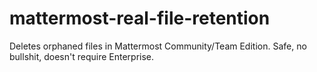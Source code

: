 # mattermost-real-file-retention
Deletes orphaned files in Mattermost Community/Team Edition. Safe, no bullshit, doesn't require Enterprise.

